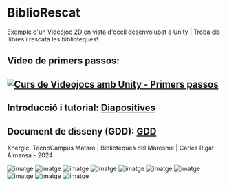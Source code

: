 # BiblioRescat
Exemple d'un Videojoc 2D en vista d'ocell desenvolupat a Unity | Troba els llibres i rescata les biblioteques!

## Vídeo de primers passos: 
## [![Curs de Videojocs amb Unity - Primers passos](https://img.youtube.com/vi/2okldbNW5dQ/0.jpg)](https://www.youtube.com/watch?v=2okldbNW5dQ)
## Introducció i tutorial: [Diapositives](https://docs.google.com/presentation/d/1IDp5Z7x30CZvifh7yzajHXcR1uoSTFGnZoaThQnQMRo/edit?usp=sharing)
## Document de disseny (GDD): [GDD](documents/GDD.md)

Xnergic, TecnoCampus Mataró | Biblioteques del Maresme | Carles Rigat Almansa - 2024

![imatge](https://github.com/Rigat13/bibliorescat/assets/60795194/6c5dd81b-6934-4b6e-8274-1dc8e7a0259a)
![imatge](https://github.com/Rigat13/bibliorescat/assets/60795194/8256e83e-4129-4e49-8398-42ef8911f665)
![imatge](https://github.com/Rigat13/bibliorescat/assets/60795194/496a4068-2ece-447a-87b1-6616e46f6174)
![imatge](https://github.com/Rigat13/bibliorescat/assets/60795194/27b1271b-772a-47cf-b91b-e4981b836ec2)
![imatge](https://github.com/Rigat13/bibliorescat/assets/60795194/8f6d8217-2c57-43f9-b4e4-e54bf4698e40)
![imatge](https://github.com/Rigat13/bibliorescat/assets/60795194/f1867c9c-d265-42c6-846a-90cddab839e9)
![imatge](https://github.com/Rigat13/bibliorescat/assets/60795194/fc8c6732-0135-472c-8108-3a97dcb698c5)
![imatge](https://github.com/Rigat13/bibliorescat/assets/60795194/d38e8d1a-bdfb-4044-b4cf-361dd8e97813)
![imatge](https://github.com/Rigat13/bibliorescat/assets/60795194/3afa594b-36b9-4b53-b5fd-09e0b7f4911f)
![imatge](https://github.com/Rigat13/bibliorescat/assets/60795194/02a22753-f875-43f8-8293-58d57c2b44c3)
